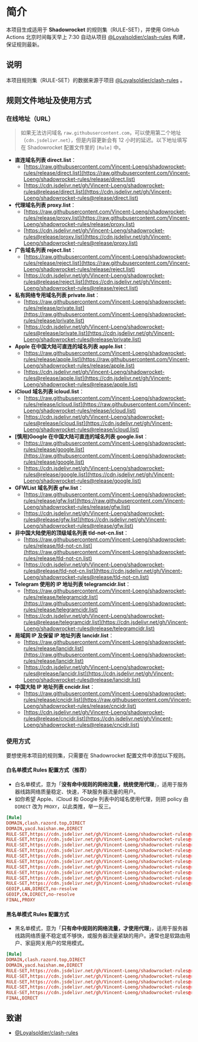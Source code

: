 # 简介

本项目生成适用于 **Shadowrocket** 的规则集（RULE-SET），并使用 GitHub Actions 北京时间每天早上 7:30 自动从项目 [@Loyalsoldier/clash-rules](https://github.com/Loyalsoldier/clash-rules) 构建，保证规则最新。

## 说明

本项目规则集（RULE-SET）的数据来源于项目 [@Loyalsoldier/clash-rules](https://github.com/Loyalsoldier/clash-rules) 。

## 规则文件地址及使用方式

### 在线地址（URL）

> 如果无法访问域名 `raw.githubusercontent.com`，可以使用第二个地址（`cdn.jsdelivr.net`），但是内容更新会有 12 小时的延迟。以下地址填写在 Shadowrocket 配置文件里的 `[Rule]` 中。

- **直连域名列表 direct.list**：
  - [https://raw.githubusercontent.com/Vincent-Loeng/shadowrocket-rules/release/direct.list](https://raw.githubusercontent.com/Vincent-Loeng/shadowrocket-rules/release/direct.list)
  - [https://cdn.jsdelivr.net/gh/Vincent-Loeng/shadowrocket-rules@release/direct.list](https://cdn.jsdelivr.net/gh/Vincent-Loeng/shadowrocket-rules@release/direct.list)
- **代理域名列表 proxy.list**：
  - [https://raw.githubusercontent.com/Vincent-Loeng/shadowrocket-rules/release/proxy.list](https://raw.githubusercontent.com/Vincent-Loeng/shadowrocket-rules/release/proxy.list)
  - [https://cdn.jsdelivr.net/gh/Vincent-Loeng/shadowrocket-rules@release/proxy.list](https://cdn.jsdelivr.net/gh/Vincent-Loeng/shadowrocket-rules@release/proxy.list)
- **广告域名列表 reject.list**：
  - [https://raw.githubusercontent.com/Vincent-Loeng/shadowrocket-rules/release/reject.list](https://raw.githubusercontent.com/Vincent-Loeng/shadowrocket-rules/release/reject.list)
  - [https://cdn.jsdelivr.net/gh/Vincent-Loeng/shadowrocket-rules@release/reject.list](https://cdn.jsdelivr.net/gh/Vincent-Loeng/shadowrocket-rules@release/reject.list)
- **私有网络专用域名列表 private.list**：
  - [https://raw.githubusercontent.com/Vincent-Loeng/shadowrocket-rules/release/private.list](https://raw.githubusercontent.com/Vincent-Loeng/shadowrocket-rules/release/private.list)
  - [https://cdn.jsdelivr.net/gh/Vincent-Loeng/shadowrocket-rules@release/private.list](https://cdn.jsdelivr.net/gh/Vincent-Loeng/shadowrocket-rules@release/private.list)
- **Apple 在中国大陆可直连的域名列表 apple.list**：
  - [https://raw.githubusercontent.com/Vincent-Loeng/shadowrocket-rules/release/apple.list](https://raw.githubusercontent.com/Vincent-Loeng/shadowrocket-rules/release/apple.list)
  - [https://cdn.jsdelivr.net/gh/Vincent-Loeng/shadowrocket-rules@release/apple.list](https://cdn.jsdelivr.net/gh/Vincent-Loeng/shadowrocket-rules@release/apple.list)
- **iCloud 域名列表 icloud.list**：
  - [https://raw.githubusercontent.com/Vincent-Loeng/shadowrocket-rules/release/icloud.list](https://raw.githubusercontent.com/Vincent-Loeng/shadowrocket-rules/release/icloud.list)
  - [https://cdn.jsdelivr.net/gh/Vincent-Loeng/shadowrocket-rules@release/icloud.list](https://cdn.jsdelivr.net/gh/Vincent-Loeng/shadowrocket-rules@release/icloud.list)
- **[慎用]Google 在中国大陆可直连的域名列表 google.list**：
  - [https://raw.githubusercontent.com/Vincent-Loeng/shadowrocket-rules/release/google.list](https://raw.githubusercontent.com/Vincent-Loeng/shadowrocket-rules/release/google.list)
  - [https://cdn.jsdelivr.net/gh/Vincent-Loeng/shadowrocket-rules@release/google.list](https://cdn.jsdelivr.net/gh/Vincent-Loeng/shadowrocket-rules@release/google.list)
- **GFWList 域名列表 gfw.list**：
  - [https://raw.githubusercontent.com/Vincent-Loeng/shadowrocket-rules/release/gfw.list](https://raw.githubusercontent.com/Vincent-Loeng/shadowrocket-rules/release/gfw.list)
  - [https://cdn.jsdelivr.net/gh/Vincent-Loeng/shadowrocket-rules@release/gfw.list](https://cdn.jsdelivr.net/gh/Vincent-Loeng/shadowrocket-rules@release/gfw.list)
- **非中国大陆使用的顶级域名列表 tld-not-cn.list**：
  - [https://raw.githubusercontent.com/Vincent-Loeng/shadowrocket-rules/release/tld-not-cn.list](https://raw.githubusercontent.com/Vincent-Loeng/shadowrocket-rules/release/tld-not-cn.list)
  - [https://cdn.jsdelivr.net/gh/Vincent-Loeng/shadowrocket-rules@release/tld-not-cn.list](https://cdn.jsdelivr.net/gh/Vincent-Loeng/shadowrocket-rules@release/tld-not-cn.list)
- **Telegram 使用的 IP 地址列表 telegramcidr.list**：
  - [https://raw.githubusercontent.com/Vincent-Loeng/shadowrocket-rules/release/telegramcidr.list](https://raw.githubusercontent.com/Vincent-Loeng/shadowrocket-rules/release/telegramcidr.list)
  - [https://cdn.jsdelivr.net/gh/Vincent-Loeng/shadowrocket-rules@release/telegramcidr.list](https://cdn.jsdelivr.net/gh/Vincent-Loeng/shadowrocket-rules@release/telegramcidr.list)
- **局域网 IP 及保留 IP 地址列表 lancidr.list**：
  - [https://raw.githubusercontent.com/Vincent-Loeng/shadowrocket-rules/release/lancidr.list](https://raw.githubusercontent.com/Vincent-Loeng/shadowrocket-rules/release/lancidr.list)
  - [https://cdn.jsdelivr.net/gh/Vincent-Loeng/shadowrocket-rules@release/lancidr.list](https://cdn.jsdelivr.net/gh/Vincent-Loeng/shadowrocket-rules@release/lancidr.list)
- **中国大陆 IP 地址列表 cncidr.list**：
  - [https://raw.githubusercontent.com/Vincent-Loeng/shadowrocket-rules/release/cncidr.list](https://raw.githubusercontent.com/Vincent-Loeng/shadowrocket-rules/release/cncidr.list)
  - [https://cdn.jsdelivr.net/gh/Vincent-Loeng/shadowrocket-rules@release/cncidr.list](https://cdn.jsdelivr.net/gh/Vincent-Loeng/shadowrocket-rules@release/cncidr.list)

### 使用方式

要想使用本项目的规则集，只需要在 Shadowrocket 配置文件中添加以下规则。

#### 白名单模式 Rules 配置方式（推荐）

- 白名单模式，意为「**没有命中规则的网络流量，统统使用代理**」，适用于服务器线路网络质量稳定、快速，不缺服务器流量的用户。
- 如你希望 Apple、iCloud 和 Google 列表中的域名使用代理，则把 policy 由 `DIRECT` 改为 `PROXY`，以此类推，举一反三。

```conf
[Rule]
DOMAIN,clash.razord.top,DIRECT
DOMAIN,yacd.haishan.me,DIRECT
RULE-SET,https://cdn.jsdelivr.net/gh/Vincent-Loeng/shadowrocket-rules@release/private.list,DIRECT
RULE-SET,https://cdn.jsdelivr.net/gh/Vincent-Loeng/shadowrocket-rules@release/reject.list,REJECT
RULE-SET,https://cdn.jsdelivr.net/gh/Vincent-Loeng/shadowrocket-rules@release/icloud.list,DIRECT
RULE-SET,https://cdn.jsdelivr.net/gh/Vincent-Loeng/shadowrocket-rules@release/apple.list,DIRECT
RULE-SET,https://cdn.jsdelivr.net/gh/Vincent-Loeng/shadowrocket-rules@release/google.list,PROXY
RULE-SET,https://cdn.jsdelivr.net/gh/Vincent-Loeng/shadowrocket-rules@release/proxy.list,PROXY
RULE-SET,https://cdn.jsdelivr.net/gh/Vincent-Loeng/shadowrocket-rules@release/direct.list,DIRECT
RULE-SET,https://cdn.jsdelivr.net/gh/Vincent-Loeng/shadowrocket-rules@release/lancidr.list,DIRECT
RULE-SET,https://cdn.jsdelivr.net/gh/Vincent-Loeng/shadowrocket-rules@release/cncidr.list,DIRECT
RULE-SET,https://cdn.jsdelivr.net/gh/Vincent-Loeng/shadowrocket-rules@release/telegramcidr.list,PROXY,no-resolve
GEOIP,LAN,DIRECT,no-resolve
GEOIP,CN,DIRECT,no-resolve
FINAL,PROXY
```

#### 黑名单模式 Rules 配置方式

- 黑名单模式，意为「**只有命中规则的网络流量，才使用代理**」，适用于服务器线路网络质量不稳定或不够快，或服务器流量紧缺的用户。通常也是软路由用户、家庭网关用户的常用模式。

```conf
[Rule]
DOMAIN,clash.razord.top,DIRECT
DOMAIN,yacd.haishan.me,DIRECT
RULE-SET,https://cdn.jsdelivr.net/gh/Vincent-Loeng/shadowrocket-rules@release/private.list,DIRECT
RULE-SET,https://cdn.jsdelivr.net/gh/Vincent-Loeng/shadowrocket-rules@release/reject.list,REJECT
RULE-SET,https://cdn.jsdelivr.net/gh/Vincent-Loeng/shadowrocket-rules@release/tld-not-cn.list,PROXY
RULE-SET,https://cdn.jsdelivr.net/gh/Vincent-Loeng/shadowrocket-rules@release/gfw.list,PROXY
RULE-SET,https://cdn.jsdelivr.net/gh/Vincent-Loeng/shadowrocket-rules@release/telegramcidr.list,PROXY,no-resolve
FINAL,DIRECT
```

## 致谢

- [@Loyalsoldier/clash-rules](https://github.com/Loyalsoldier/clash-rules)
